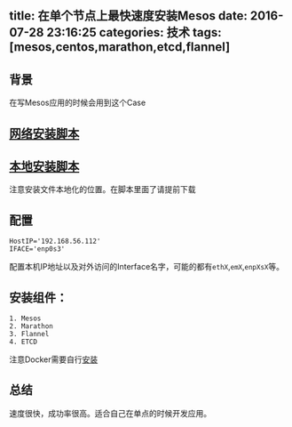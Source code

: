 title: 在单个节点上最快速度安装Mesos
date: 2016-07-28 23:16:25
categories: 技术
tags: [mesos,centos,marathon,etcd,flannel]
---

## 背景

在写Mesos应用的时候会用到这个Case

## [网络安装脚本](https://github.com/lijianying10/FixLinux/blob/master/mesos/mesos-systemd/singlenode/netinstall.sh)

## [本地安装脚本](https://github.com/lijianying10/FixLinux/blob/master/mesos/mesos-systemd/singlenode/localinstall.sh)

注意安装文件本地化的位置。在脚本里面了请提前下载


## 配置

```
HostIP='192.168.56.112'
IFACE='enp0s3'
```

配置本机IP地址以及对外访问的Interface名字，可能的都有`ethX`,`emX`,`enpXsX`等。


## 安装组件：

```
1. Mesos
2. Marathon
3. Flannel
4. ETCD
```

注意Docker需要自行[安装](http://get.daocloud.io/#install-docker)

## 总结

速度很快，成功率很高。适合自己在单点的时候开发应用。

